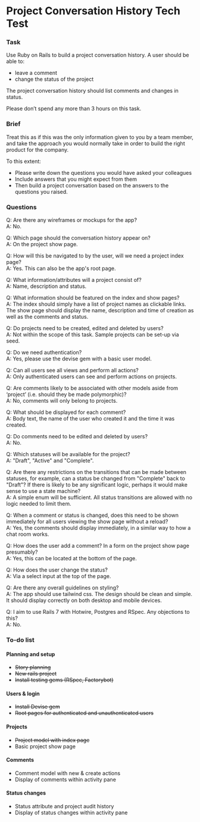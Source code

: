 # Project Conversation History Tech Test

### Task

Use Ruby on Rails to build a project conversation history. A user should be able to:

- leave a comment
- change the status of the project

The project conversation history should list comments and changes in status.

Please don’t spend any more than 3 hours on this task.

### Brief

Treat this as if this was the only information given to you by a team member, and take the approach you would normally take in order to build the right product for the company.

To this extent:

- Please write down the questions you would have asked your colleagues
- Include answers that you might expect from them
- Then build a project conversation based on the answers to the questions you raised.

### Questions

Q: Are there any wireframes or mockups for the app?\
A: No.

Q: Which page should the conversation history appear on?\
A: On the project show page.

Q: How will this be navigated to by the user, will we need a project index page?\
A: Yes. This can also be the app's root page.

Q: What information/attributes will a project consist of?\
A: Name, description and status.

Q: What information should be featured on the index and show pages?\
A: The index should simply have a list of project names as clickable links. The show page should display the name, description and time of creation as well as the comments and status.

Q: Do projects need to be created, edited and deleted by users?\
A: Not within the scope of this task. Sample projects can be set-up via seed.

Q: Do we need authentication?\
A: Yes, please use the devise gem with a basic user model.

Q: Can all users see all views and perform all actions?\
A: Only authenticated users can see and perform actions on projects.

Q: Are comments likely to be associated with other models aside from ‘project’ (i.e. should they be made polymorphic)?\
A: No, comments will only belong to projects.

Q: What should be displayed for each comment?\
A: Body text, the name of the user who created it and the time it was created.

Q: Do comments need to be edited and deleted by users?\
A: No.

Q: Which statuses will be available for the project?\
A: "Draft", "Active" and "Complete".

Q: Are there any restrictions on the transitions that can be made between statuses, for example, can a status be changed from "Complete" back to "Draft"? If there is likely to be any significant logic, perhaps it would make sense to use a state machine?\
A: A simple enum will be sufficient. All status transitions are allowed with no logic needed to limit them.

Q: When a comment or status is changed, does this need to be shown immediately for all users viewing the show page without a reload?\
A: Yes, the comments should display immediately, in a similar way to how a chat room works.

Q: How does the user add a comment? In a form on the project show page presumably?\
A: Yes, this can be located at the bottom of the page.

Q: How does the user change the status?\
A: Via a select input at the top of the page.

Q: Are there any overall guidelines on styling?\
A: The app should use tailwind css. The design should be clean and simple. It should display correctly on both desktop and mobile devices.

Q: I aim to use Rails 7 with Hotwire, Postgres and RSpec. Any objections to this?\
A: No.

### To-do list

#### Planning and setup

- ~~Story planning~~
- ~~New rails project~~
- ~~Install testing gems (RSpec, Factorybot)~~

#### Users & login

- ~~Install Devise gem~~
- ~~Root pages for authenticated and unauthenticated users~~

#### Projects

- ~~Project model with index page~~
- Basic project show page

#### Comments

- Comment model with new & create actions
- Display of comments within activity pane

#### Status changes

- Status attribute and project audit history
- Display of status changes within activity pane

